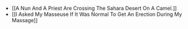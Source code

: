 - [[A Nun And A Priest Are Crossing The Sahara Desert On A Camel.]]
- [[I Asked My Masseuse If It Was Normal To Get An Erection During My Massage]]